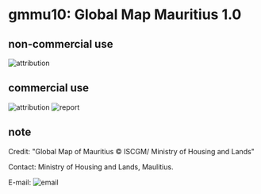 # gmmu10: Global Map Mauritius 1.0
## non-commercial use
![attribution](https://globalmaps.github.io/globalmaps/attribution.png)
## commercial use
![attribution](https://globalmaps.github.io/globalmaps/attribution.png)  ![report](https://globalmaps.github.io/globalmaps/report.png)

## note
Credit: "Global Map of Mauritius © ISCGM/ Ministry of Housing and Lands"

Contact: Ministry of Housing and Lands, Maulitius. 

E-mail: ![email](https://www.iscgm.org/gmd/images/email/mauritius.png)

